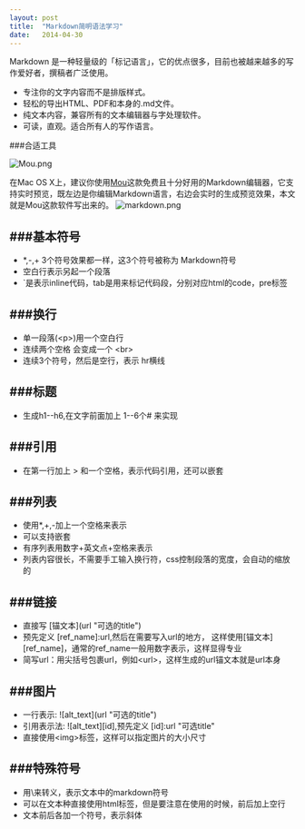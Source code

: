 ```yaml
---
layout: post
title:  "Markdown简明语法学习"
date:   2014-04-30
---
```

Markdown 是一种轻量级的「标记语言」，它的优点很多，目前也被越来越多的写作爱好者，撰稿者广泛使用。

* 专注你的文字内容而不是排版样式。
* 轻松的导出HTML、PDF和本身的.md文件。
* 纯文本内容，兼容所有的文本编辑器与字处理软件。
* 可读，直观。适合所有人的写作语言。

###合适工具

![Mou.png](http://geekbing.com/img/Mou_128.png)

在Mac OS X上，建议你使用[Mou](http://mouapp.com/)这款免费且十分好用的Markdown编辑器，它支持实时预览，既左边是你编辑Markdown语言，右边会实时的生成预览效果，本文就是Mou这款软件写出来的。
![markdown.png](http://geekbing.com/img/markdown.png)


###基本符号
----
* *,-,+ 3个符号效果都一样，这3个符号被称为 Markdown符号
* 空白行表示另起一个段落
* `是表示inline代码，tab是用来标记代码段，分别对应html的code，pre标签

###换行
----
* 单一段落(\<p>)用一个空白行
* 连续两个空格 会变成一个 \<br>
* 连续3个符号，然后是空行，表示 hr横线

###标题
----
* 生成h1--h6,在文字前面加上 1--6个# 来实现

###引用
----
* 在第一行加上 > 和一个空格，表示代码引用，还可以嵌套

###列表
----
* 使用*,+,-加上一个空格来表示
* 可以支持嵌套
* 有序列表用数字+英文点+空格来表示
* 列表内容很长，不需要手工输入换行符，css控制段落的宽度，会自动的缩放的 

###链接
----
* 直接写 \[锚文本](url "可选的title")
* 预先定义 [ref_name]:url,然后在需要写入url的地方， 这样使用[锚文本][ref_name]，通常的ref_name一般用数字表示，这样显得专业
* 简写url：用尖括号包裹url，例如\<url>，这样生成的url锚文本就是url本身

###图片
----
* 一行表示: \!\[alt_text](url "可选的title")
* 引用表示法: ![alt_text][id],预先定义 [id]:url "可选title"
* 直接使用\<img>标签，这样可以指定图片的大小尺寸

###特殊符号
----
* 用\来转义，表示文本中的markdown符号
* 可以在文本种直接使用html标签，但是要注意在使用的时候，前后加上空行
* 文本前后各加一个符号，表示斜体







